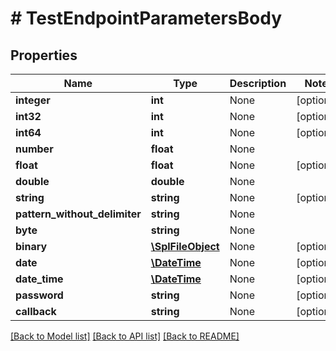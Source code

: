 # # TestEndpointParametersBody

## Properties

Name | Type | Description | Notes
------------ | ------------- | ------------- | -------------
**integer** | **int** | None | [optional]
**int32** | **int** | None | [optional]
**int64** | **int** | None | [optional]
**number** | **float** | None |
**float** | **float** | None | [optional]
**double** | **double** | None |
**string** | **string** | None | [optional]
**pattern_without_delimiter** | **string** | None |
**byte** | **string** | None |
**binary** | [**\SplFileObject**](\SplFileObject.md) | None | [optional]
**date** | [**\DateTime**](\DateTime.md) | None | [optional]
**date_time** | [**\DateTime**](\DateTime.md) | None | [optional]
**password** | **string** | None | [optional]
**callback** | **string** | None | [optional]

[[Back to Model list]](../../README.md#models) [[Back to API list]](../../README.md#endpoints) [[Back to README]](../../README.md)
